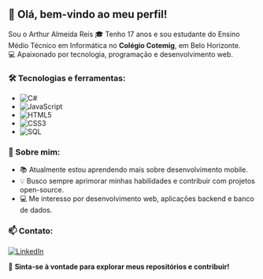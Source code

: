 ## 👋 Olá, bem-vindo ao meu perfil!
Sou o Arthur Almeida Reis
🎓 Tenho 17 anos e sou estudante do Ensino Médio Técnico em Informática no **Colégio Cotemig**, em Belo Horizonte.  
💻 Apaixonado por tecnologia, programação e desenvolvimento web.  

### 🛠️ Tecnologias e ferramentas:
- ![C#](https://img.shields.io/badge/C%23-239120?style=for-the-badge&logo=csharp&logoColor=white)
- ![JavaScript](https://img.shields.io/badge/JavaScript-F7DF1E?style=for-the-badge&logo=javascript&logoColor=black)
- ![HTML5](https://img.shields.io/badge/HTML5-E34F26?style=for-the-badge&logo=html5&logoColor=white)
- ![CSS3](https://img.shields.io/badge/CSS3-1572B6?style=for-the-badge&logo=css3&logoColor=white)
- ![SQL](https://img.shields.io/badge/SQL-025E8C?style=for-the-badge&logo=microsoft-sql-server&logoColor=white)

### 🚀 Sobre mim:
- 📚 Atualmente estou aprendendo mais sobre desenvolvimento mobile.
- 💡 Busco sempre aprimorar minhas habilidades e contribuir com projetos open-source.
- 💻 Me interesso por desenvolvimento web, aplicações backend e banco de dados.

### 📫 Contato:
[![LinkedIn](https://img.shields.io/badge/LinkedIn-Arthur%20Almeida%20Reis-0077B5?style=for-the-badge&logo=linkedin&logoColor=white)](https://www.linkedin.com/in/arthur-almeida-reis-a65362305/)

🌟 **Sinta-se à vontade para explorar meus repositórios e contribuir!**
